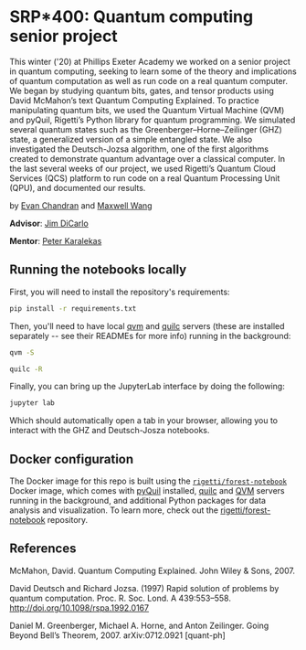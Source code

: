 SRP\*400: Quantum computing senior project
==========================================

This winter ('20) at Phillips Exeter Academy we worked on a senior project in quantum computing, seeking to learn some of the theory and implications of quantum computation as well as run code on a real quantum computer. We began by studying quantum bits, gates, and tensor products using David McMahon’s text Quantum Computing Explained. To practice manipulating quantum bits, we used the Quantum Virtual Machine (QVM) and pyQuil, Rigetti’s Python library for quantum programming. We simulated several quantum states such as the Greenberger–Horne–Zeilinger (GHZ) state, a generalized version of a simple entangled state. We also investigated the Deutsch-Jozsa algorithm, one of the first algorithms created to demonstrate quantum advantage over a classical computer. In the last several weeks of our project, we used Rigetti’s Quantum Cloud Services (QCS) platform to run code on a real Quantum Processing Unit (QPU), and documented our results.

by [Evan Chandran](https://github.com/ecchandran) and [Maxwell Wang](https://github.com/maxzwang)

**Advisor**: [Jim DiCarlo](https://www.exeter.edu/faculty/james-dicarlo)

**Mentor**: [Peter Karalekas](https://github.com/karalekas)

## Running the notebooks locally

First, you will need to install the repository's requirements:

```bash
pip install -r requirements.txt
```

Then, you'll need to have local [qvm][qvm] and [quilc][quilc] servers (these are installed
separately -- see their READMEs for more info) running in the background:

```bash
qvm -S
```

```bash
quilc -R
```

Finally, you can bring up the JupyterLab interface by doing the following:

```bash
jupyter lab
```

Which should automatically open a tab in your browser, allowing you to interact with the
GHZ and Deutsch-Josza notebooks.

## Docker configuration

The Docker image for this repo is built using the [`rigetti/forest-notebook`][forest-notebook] Docker
image, which comes with [pyQuil][pyquil] installed, [quilc][quilc] and [QVM][qvm] servers running
in the background, and additional Python packages for data analysis and visualization. To learn
more, check out the [rigetti/forest-notebook][forest-notebook-repo] repository.

[forest-notebook]: https://hub.docker.com/r/rigetti/forest-notebook
[forest-notebook-repo]: https://github.com/rigetti/forest-notebook
[pyquil]: https://github.com/rigetti/pyquil
[quilc]: https://github.com/rigetti/quilc
[qvm]: https://github.com/rigetti/qvm

## References

McMahon, David. Quantum Computing Explained. John Wiley & Sons, 2007.

David Deutsch and Richard Jozsa. (1997) Rapid solution of problems by quantum computation. Proc. R. Soc. Lond. A 439:553–558. http://doi.org/10.1098/rspa.1992.0167

Daniel M. Greenberger, Michael A. Horne, and Anton Zeilinger. Going Beyond Bell’s Theorem, 2007. arXiv:0712.0921 [quant-ph]
